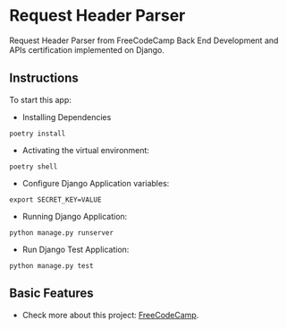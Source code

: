 # Request Header Parser

Request Header Parser from FreeCodeCamp Back End Development and APIs certification implemented on Django.

## Instructions

To start this app:

- Installing Dependencies

```
poetry install
```

- Activating the virtual environment:

```
poetry shell
```

- Configure Django Application variables:

```
export SECRET_KEY=VALUE
```

- Running Django Application:

```
python manage.py runserver
```

- Run Django Test Application:

```
python manage.py test
```

## Basic Features

- Check more about this project: [FreeCodeCamp](https://www.freecodecamp.org/learn/back-end-development-and-apis/back-end-development-and-apis-projects/request-header-parser-microservice).
